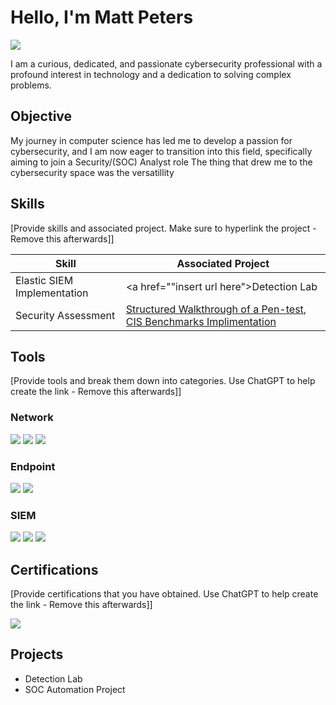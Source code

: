 # Hello, I'm Matt Peters
<a href="https://www.linkedin.com/in/matthew-peters1999/"><img src="https://img.shields.io/badge/-LinkedIn-0072b1?&style=for-the-badge&logo=linkedin&logoColor=white" /></a>

I am a curious, dedicated, and passionate cybersecurity professional with a profound interest in technology and a dedication to solving complex problems.

## Objective

My journey in computer science has led me to develop a passion for cybersecurity, and I am now eager to transition into this field, specifically aiming to join a Security/(SOC) Analyst role
The thing that drew me to the cybersecurity space was the versatillity 
## Skills
[Provide skills and associated project. Make sure to hyperlink the project - Remove this afterwards]]

| Skill                                         | Associated Project         |
|-----------------------------------------------|----------------------------|
| Elastic SIEM Implementation                   | <a href=""insert url here">Detection Lab</a>|
| Security Assessment | <a href="https://docs.google.com/document/d/1kcfDKnn-CmNZ-8nLoYJkjjrElaBjj-0L4HNVKHQkwDM/edit?usp=sharing">Structured Walkthrough of a Pen-test</a>,  <a href="https://docs.google.com/spreadsheets/d/17FLMbzqu3bSwYaNgTxTBgMf7EIxxo-e-JitS5_d5kY4/edit?usp=sharing">CIS Benchmarks Implimentation</a>||

## Tools
[Provide tools and break them down into categories. Use ChatGPT to help create the link - Remove this afterwards]]

### Network
<div>
    <img src="https://img.shields.io/badge/-Wireshark-1679A7?&style=for-the-badge&logo=Wireshark&logoColor=white" />
    <img src="https://img.shields.io/badge/-Suricata-EF3B2D?&style=for-the-badge&logo=Suricata&logoColor=white" />
    <img src="https://img.shields.io/badge/-<null>-777BB4?&style=for-the-badge&logo=Zeek&logoColor=white" />
</div>

### Endpoint
<div>
    <img src="https://img.shields.io/badge/-Microsoft_Defender_for_Endpoint-00A4EF?&style=for-the-badge&logo=Microsoft&logoColor=white" />
    <img src="https://img.shields.io/badge/-Velociraptor-4B275F?&style=for-the-badge&logo=Velociraptor&logoColor=white" />
</div>

### SIEM
<div>
    <img src="https://img.shields.io/badge/-Microsoft_Sentinel-0078D4?&style=for-the-badge&logo=Microsoft&logoColor=white" />
    <img src="https://img.shields.io/badge/-Splunk-000000?&style=for-the-badge&logo=Splunk&logoColor=white" />
    <img src="https://img.shields.io/badge/-Elastic-005571?&style=for-the-badge&logo=Elastic&logoColor=white" />
</div>

## Certifications
[Provide certifications that you have obtained. Use ChatGPT to help create the link - Remove this afterwards]]
<div>
<img src="https://img.shields.io/badge/-Security%2B-FF0000?&style=for-the-badge&logo=CompTIA&logoColor=white" />
</div>

## Projects
- Detection Lab
- SOC Automation Project
